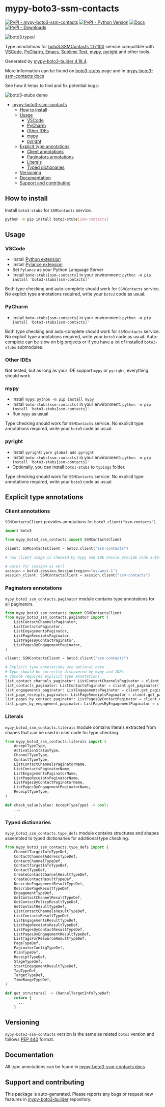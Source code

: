 <a id="mypy-boto3-ssm-contacts"></a>

# mypy-boto3-ssm-contacts

[![PyPI - mypy-boto3-ssm-contacts](https://img.shields.io/pypi/v/mypy-boto3-ssm-contacts.svg?color=blue)](https://pypi.org/project/mypy-boto3-ssm-contacts)
[![PyPI - Python Version](https://img.shields.io/pypi/pyversions/mypy-boto3-ssm-contacts.svg?color=blue)](https://pypi.org/project/mypy-boto3-ssm-contacts)
[![Docs](https://img.shields.io/readthedocs/mypy-boto3-builder.svg?color=blue)](https://mypy-boto3-builder.readthedocs.io/)
[![PyPI - Downloads](https://img.shields.io/pypi/dw/mypy-boto3-ssm-contacts?color=blue)](https://pypistats.org/packages/mypy-boto3-ssm-contacts)

![boto3.typed](https://github.com/vemel/mypy_boto3_builder/raw/master/logo.png)

Type annotations for
[boto3.SSMContacts 1.17.100](https://boto3.amazonaws.com/v1/documentation/api/1.17.100/reference/services/ssm-contacts.html#SSMContacts)
service compatible with [VSCode](https://code.visualstudio.com/),
[PyCharm](https://www.jetbrains.com/pycharm/),
[Emacs](https://www.gnu.org/software/emacs/),
[Sublime Text](https://www.sublimetext.com/),
[mypy](https://github.com/python/mypy),
[pyright](https://github.com/microsoft/pyright) and other tools.

Generated by
[mypy-boto3-buider 4.18.4](https://github.com/vemel/mypy_boto3_builder).

More information can be found on
[boto3-stubs](https://pypi.org/project/boto3-stubs/) page and in
[mypy-boto3-ssm-contacts docs](https://vemel.github.io/boto3_stubs_docs/mypy_boto3_ssm_contacts/)

See how it helps to find and fix potential bugs:

![boto3-stubs demo](https://github.com/vemel/mypy_boto3_builder/raw/master/demo.gif)

- [mypy-boto3-ssm-contacts](#mypy-boto3-ssm-contacts)
  - [How to install](#how-to-install)
  - [Usage](#usage)
    - [VSCode](#vscode)
    - [PyCharm](#pycharm)
    - [Other IDEs](#other-ides)
    - [mypy](#mypy)
    - [pyright](#pyright)
  - [Explicit type annotations](#explicit-type-annotations)
    - [Client annotations](#client-annotations)
    - [Paginators annotations](#paginators-annotations)
    - [Literals](#literals)
    - [Typed dictionaries](#typed-dictionaries)
  - [Versioning](#versioning)
  - [Documentation](#documentation)
  - [Support and contributing](#support-and-contributing)

<a id="how-to-install"></a>

## How to install

Install `boto3-stubs` for `SSMContacts` service.

```bash
python -m pip install boto3-stubs[ssm-contacts]
```

<a id="usage"></a>

## Usage

<a id="vscode"></a>

### VSCode

- Install
  [Python extension](https://marketplace.visualstudio.com/items?itemName=ms-python.python)
- Install
  [Pylance extension](https://marketplace.visualstudio.com/items?itemName=ms-python.vscode-pylance)
- Set `Pylance` as your Python Language Server
- Install `boto-stubs[ssm-contacts]` in your environment:
  `python -m pip install 'boto3-stubs[ssm-contacts]'`

Both type checking and auto-complete should work for `SSMContacts` service. No
explicit type annotations required, write your `boto3` code as usual.

<a id="pycharm"></a>

### PyCharm

- Install `boto-stubs[ssm-contacts]` in your environment:
  `python -m pip install 'boto3-stubs[ssm-contacts]'`

Both type checking and auto-complete should work for `SSMContacts` service. No
explicit type annotations required, write your `boto3` code as usual.
Auto-complete can be slow on big projects or if you have a lot of installed
`boto3-stubs` submodules.

<a id="other-ides"></a>

### Other IDEs

Not tested, but as long as your IDE support `mypy` or `pyright`, everything
should work.

<a id="mypy"></a>

### mypy

- Install `mypy`: `python -m pip install mypy`
- Install `boto-stubs[ssm-contacts]` in your environment:
  `python -m pip install 'boto3-stubs[ssm-contacts]'`
- Run `mypy` as usual

Type checking should work for `SSMContacts` service. No explicit type
annotations required, write your `boto3` code as usual.

<a id="pyright"></a>

### pyright

- Install `pyright`: `yarn global add pyright`
- Install `boto-stubs[ssm-contacts]` in your environment:
  `python -m pip install 'boto3-stubs[ssm-contacts]'`
- Optionally, you can install `boto3-stubs` to `typings` folder.

Type checking should work for `SSMContacts` service. No explicit type
annotations required, write your `boto3` code as usual.

<a id="explicit-type-annotations"></a>

## Explicit type annotations

<a id="client-annotations"></a>

### Client annotations

`SSMContactsClient` provides annotations for `boto3.client("ssm-contacts")`.

```python
import boto3

from mypy_boto3_ssm_contacts import SSMContactsClient

client: SSMContactsClient = boto3.client("ssm-contacts")

# now client usage is checked by mypy and IDE should provide code auto-complete

# works for session as well
session = boto3.session.Session(region="us-west-1")
session_client: SSMContactsClient = session.client("ssm-contacts")
```

<a id="paginators-annotations"></a>

### Paginators annotations

`mypy_boto3_ssm_contacts.paginator` module contains type annotations for all
paginators.

```python
from mypy_boto3_ssm_contacts import SSMContactsClient
from mypy_boto3_ssm_contacts.paginator import (
    ListContactChannelsPaginator,
    ListContactsPaginator,
    ListEngagementsPaginator,
    ListPageReceiptsPaginator,
    ListPagesByContactPaginator,
    ListPagesByEngagementPaginator,
)

client: SSMContactsClient = boto3.client("ssm-contacts")

# Explicit type annotations are optional here
# Type should be correctly discovered by mypy and IDEs
# VSCode requires explicit type annotations
list_contact_channels_paginator: ListContactChannelsPaginator = client.get_paginator("list_contact_channels")
list_contacts_paginator: ListContactsPaginator = client.get_paginator("list_contacts")
list_engagements_paginator: ListEngagementsPaginator = client.get_paginator("list_engagements")
list_page_receipts_paginator: ListPageReceiptsPaginator = client.get_paginator("list_page_receipts")
list_pages_by_contact_paginator: ListPagesByContactPaginator = client.get_paginator("list_pages_by_contact")
list_pages_by_engagement_paginator: ListPagesByEngagementPaginator = client.get_paginator("list_pages_by_engagement")
```

<a id="literals"></a>

### Literals

`mypy_boto3_ssm_contacts.literals` module contains literals extracted from
shapes that can be used in user code for type checking.

```python
from mypy_boto3_ssm_contacts.literals import (
    AcceptTypeType,
    ActivationStatusType,
    ChannelTypeType,
    ContactTypeType,
    ListContactChannelsPaginatorName,
    ListContactsPaginatorName,
    ListEngagementsPaginatorName,
    ListPageReceiptsPaginatorName,
    ListPagesByContactPaginatorName,
    ListPagesByEngagementPaginatorName,
    ReceiptTypeType,
)

def check_value(value: AcceptTypeType) -> bool:
    ...
```

<a id="typed-dictionaries"></a>

### Typed dictionaries

`mypy_boto3_ssm_contacts.type_defs` module contains structures and shapes
assembled to typed dictionaries for additional type checking.

```python
from mypy_boto3_ssm_contacts.type_defs import (
    ChannelTargetInfoTypeDef,
    ContactChannelAddressTypeDef,
    ContactChannelTypeDef,
    ContactTargetInfoTypeDef,
    ContactTypeDef,
    CreateContactChannelResultTypeDef,
    CreateContactResultTypeDef,
    DescribeEngagementResultTypeDef,
    DescribePageResultTypeDef,
    EngagementTypeDef,
    GetContactChannelResultTypeDef,
    GetContactPolicyResultTypeDef,
    GetContactResultTypeDef,
    ListContactChannelsResultTypeDef,
    ListContactsResultTypeDef,
    ListEngagementsResultTypeDef,
    ListPageReceiptsResultTypeDef,
    ListPagesByContactResultTypeDef,
    ListPagesByEngagementResultTypeDef,
    ListTagsForResourceResultTypeDef,
    PageTypeDef,
    PaginatorConfigTypeDef,
    PlanTypeDef,
    ReceiptTypeDef,
    StageTypeDef,
    StartEngagementResultTypeDef,
    TagTypeDef,
    TargetTypeDef,
    TimeRangeTypeDef,
)

def get_structure() -> ChannelTargetInfoTypeDef:
    return {
      ...
    }
```

<a id="versioning"></a>

## Versioning

`mypy-boto3-ssm-contacts` version is the same as related `boto3` version and
follows [PEP 440](https://www.python.org/dev/peps/pep-0440/) format.

<a id="documentation"></a>

## Documentation

All type annotations can be found in
[mypy-boto3-ssm-contacts docs](https://vemel.github.io/boto3_stubs_docs/mypy_boto3_ssm_contacts/)

<a id="support-and-contributing"></a>

## Support and contributing

This package is auto-generated. Please reports any bugs or request new features
in [mypy-boto3-builder](https://github.com/vemel/mypy_boto3_builder/issues/)
repository.
